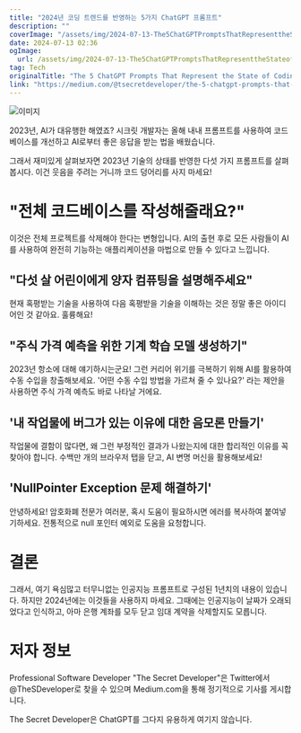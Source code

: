 ```yaml
---
title: "2024년 코딩 트렌드를 반영하는 5가지 ChatGPT 프롬프트"
description: ""
coverImage: "/assets/img/2024-07-13-The5ChatGPTPromptsThatRepresenttheStateofCodingin2024_0.png"
date: 2024-07-13 02:36
ogImage: 
  url: /assets/img/2024-07-13-The5ChatGPTPromptsThatRepresenttheStateofCodingin2024_0.png
tag: Tech
originalTitle: "The 5 ChatGPT Prompts That Represent the State of Coding in 2024"
link: "https://medium.com/@tsecretdeveloper/the-5-chatgpt-prompts-that-represent-the-state-of-coding-in-2024-cf314946bb80"
---
```



![이미지](/assets/img/2024-07-13-The5ChatGPTPromptsThatRepresenttheStateofCodingin2024_0.png)

2023년, AI가 대유행한 해였죠? 시크릿 개발자는 올해 내내 프롬프트를 사용하여 코드베이스를 개선하고 AI로부터 좋은 응답을 받는 법을 배웠습니다.

그래서 재미있게 살펴보자면 2023년 기술의 상태를 반영한 다섯 가지 프롬프트를 살펴봅시다. 이건 웃음을 주려는 거니까 코드 덩어리를 사지 마세요!

# "전체 코드베이스를 작성해줄래요?"

<div class="content-ad"></div>

이것은 전체 프로젝트를 삭제해야 한다는 변형입니다. AI의 출현 후로 모든 사람들이 AI를 사용하여 완전히 기능하는 애플리케이션을 마법으로 만들 수 있다고 느낍니다.

## "다섯 살 어린이에게 양자 컴퓨팅을 설명해주세요"

현재 혹평받는 기술을 사용하여 다음 혹평받을 기술을 이해하는 것은 정말 좋은 아이디어인 것 같아요. 훌륭해요!

## "주식 가격 예측을 위한 기계 학습 모델 생성하기"

<div class="content-ad"></div>

2023년 항소에 대해 얘기하시는군요! 그런 커리어 위기를 극복하기 위해 AI를 활용하여 수동 수입을 창출해보세요. '어떤 수동 수입 방법을 가르쳐 줄 수 있나요?' 라는 제안을 사용하면 주식 가격 예측도 바로 나타날 거에요.

## '내 작업물에 버그가 있는 이유에 대한 음모론 만들기'

작업물에 결함이 많다면, 왜 그런 부정적인 결과가 나왔는지에 대한 합리적인 이유를 꼭 찾아야 합니다. 수백만 개의 브라우저 탭을 닫고, AI 변명 머신을 활용해보세요!

## 'NullPointer Exception 문제 해결하기'



<div class="content-ad"></div>

안녕하세요! 암호화폐 전문가 여러분, 혹시 도움이 필요하시면 에러를 복사하여 붙여넣기하세요. 전통적으로 null 포인터 예외로 도움을 요청합니다.

# 결론

그래서, 여기 욕심많고 터무니없는 인공지능 프롬프트로 구성된 1년치의 내용이 있습니다. 하지만 2024년에는 이것들을 사용하지 마세요. 그때에는 인공지능이 날짜가 오래되었다고 인식하고, 아마 은행 계좌를 모두 닫고 임대 계약을 삭제할지도 모릅니다.

# 저자 정보

<div class="content-ad"></div>

Professional Software Developer "The Secret Developer"은 Twitter에서 @TheSDeveloper로 찾을 수 있으며 Medium.com을 통해 정기적으로 기사를 게시합니다.

The Secret Developer은 ChatGPT를 그다지 유용하게 여기지 않습니다.